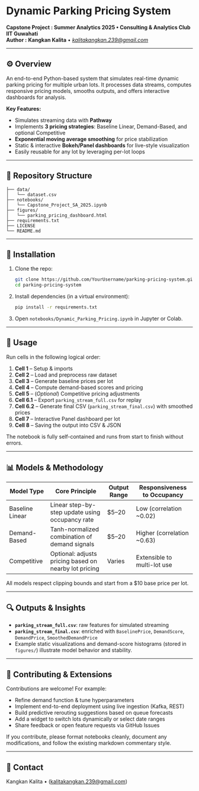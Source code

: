 # Dynamic Parking Pricing System

**Capstone Project : Summer Analytics 2025 • Consulting & Analytics Club IIT Guwahati**  
**Author :** **Kangkan Kalita** • *kalitakangkan.239@gmail.com*

---

## ⚙️ Overview

An end-to-end Python-based system that simulates real-time dynamic parking pricing for multiple urban lots. It processes data streams, computes responsive pricing models, smooths outputs, and offers interactive dashboards for analysis.

**Key Features:**
- Simulates streaming data with **Pathway**
- Implements **3 pricing strategies**: Baseline Linear, Demand-Based, and optional Competitive
- **Exponential moving average smoothing** for price stabilization  
- Static & interactive **Bokeh/Panel dashboards** for live-style visualization
- Easily reusable for any lot by leveraging per-lot loops

---

## 📁 Repository Structure

```text
├── data/
│   └── dataset.csv
├── notebooks/
│   └── Capstone_Project_SA_2025.ipynb
├── figures/
│   └── parking_pricing_dashboard.html
├── requirements.txt
├── LICENSE
└── README.md

````

---

## 🚀 Installation

1. Clone the repo:
   ```bash
   git clone https://github.com/YourUsername/parking-pricing-system.git
   cd parking-pricing-system


2. Install dependencies (in a virtual environment):

   ```bash
   pip install -r requirements.txt
   ```
3. Open `notebooks/Dynamic_Parking_Pricing.ipynb` in Jupyter or Colab.

---

## 🧪 Usage

Run cells in the following logical order:

1. **Cell 1** – Setup & imports
2. **Cell 2** – Load and preprocess raw dataset
3. **Cell 3** – Generate baseline prices per lot
4. **Cell 4** – Compute demand-based scores and pricing
5. **Cell 5** – (*Optional*) Competitive pricing adjustments
6. **Cell 6.1** – Export `parking_stream_full.csv` for replay
7. **Cell 6.2** – Generate final CSV (`parking_stream_final.csv`) with smoothed prices
8. **Cell 7** – Interactive Panel dashboard per lot
9. **Cell 8** – Saving the output into CSV & JSON

The notebook is fully self-contained and runs from start to finish without errors.

---

## 📊 Models & Methodology

| Model Type      | Core Principle                                        | Output Range | Responsiveness to Occupancy |
| --------------- | ----------------------------------------------------- | ------------ | --------------------------- |
| Baseline Linear | Linear step-by-step update using occupancy rate       | \$5–20       | Low (correlation \~0.02)    |
| Demand-Based    | Tanh-normalized combination of demand signals         | \$5–20       | Higher (correlation \~0.63) |
| Competitive     | Optional: adjusts pricing based on nearby lot pricing | Varies       | Extensible to multi-lot use |

All models respect clipping bounds and start from a \$10 base price per lot.

---

## 🔍 Outputs & Insights

* **`parking_stream_full.csv`**: raw features for simulated streaming
* **`parking_stream_final.csv`**: enriched with `BaselinePrice`, `DemandScore`, `DemandPrice`, `SmoothedDemandPrice`
* Example static visualizations and demand-score histograms (stored in `figures/`) illustrate model behavior and stability.

---

## 🧾 Contributing & Extensions

Contributions are welcome! For example:

* Refine demand function & tune hyperparameters
* Implement end-to-end deployment using live ingestion (Kafka, REST)
* Build predictive rerouting suggestions based on queue forecasts
* Add a widget to switch lots dynamically or select date ranges
* Share feedback or open feature requests via GitHub Issues

If you contribute, please format notebooks cleanly, document any modifications, and follow the existing markdown commentary style.

---

## 📧 Contact

Kangkan Kalita • (kalitakangkan.239@gmail.com)
